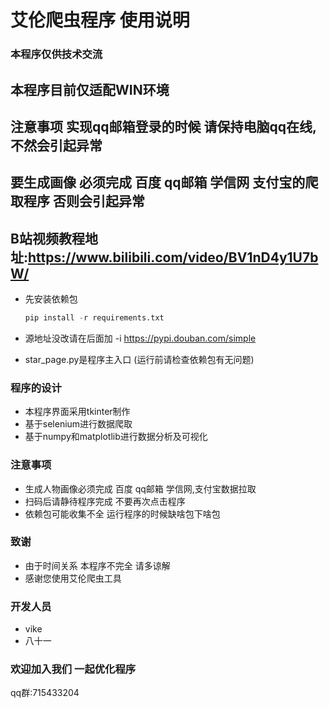 # 艾伦爬虫程序 使用说明

### 本程序仅供技术交流 

## 本程序目前仅适配WIN环境

## 注意事项 实现qq邮箱登录的时候 请保持电脑qq在线,不然会引起异常
## 要生成画像 必须完成 百度 qq邮箱 学信网 支付宝的爬取程序 否则会引起异常
## B站视频教程地址:https://www.bilibili.com/video/BV1nD4y1U7bW/

+ 先安装依赖包

  ```python
  pip install -r requirements.txt
  ```

+ 源地址没改请在后面加 -i https://pypi.douban.com/simple

+ star_page.py是程序主入口 (运行前请检查依赖包有无问题)

### 程序的设计


+ 本程序界面采用tkinter制作
+ 基于selenium进行数据爬取
+ 基于numpy和matplotlib进行数据分析及可视化

### 注意事项

+ 生成人物画像必须完成 百度 qq邮箱 学信网,支付宝数据拉取
+ 扫码后请静待程序完成 不要再次点击程序
+ 依赖包可能收集不全 运行程序的时候缺啥包下啥包

### 致谢

+ 由于时间关系 本程序不完全 请多谅解
+ 感谢您使用艾伦爬虫工具 

### 开发人员

+ vike
+ 八十一

### 欢迎加入我们 一起优化程序

qq群:715433204
